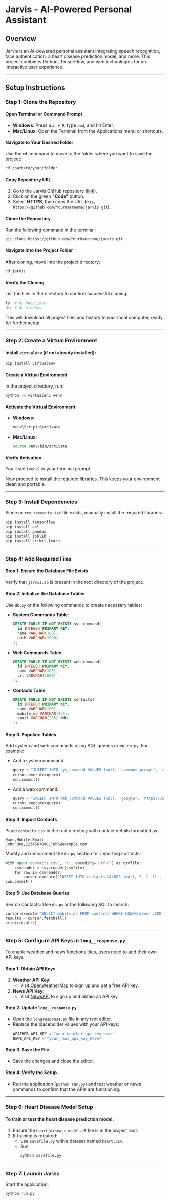 # Jarvis - AI-Powered Personal Assistant

## Overview
Jarvis is an AI-powered personal assistant integrating speech recognition, face authentication, a heart disease prediction model, and more. This project combines Python, TensorFlow, and web technologies for an interactive user experience.

---

## Setup Instructions

### Step 1: Clone the Repository

#### Open Terminal or Command Prompt
- **Windows**: Press `Win + R`, type `cmd`, and hit Enter.
- **Mac/Linux**: Open the Terminal from the Applications menu or shortcuts.

#### Navigate to Your Desired Folder
Use the `cd` command to move to the folder where you want to save the project:
```bash
cd /path/to/your/folder
```

#### Copy Repository URL
1. Go to the Jarvis GitHub repository ([link](https://github.com/YourUsername/jarvis)).
2. Click on the green **"Code"** button.
3. Select **HTTPS**, then copy the URL (e.g., `https://github.com/YourUsername/jarvis.git`).

#### Clone the Repository
Run the following command in the terminal:
```bash
git clone https://github.com/YourUsername/jarvis.git
```

#### Navigate into the Project Folder
After cloning, move into the project directory:
```bash
cd jarvis
```

#### Verify the Cloning
List the files in the directory to confirm successful cloning:
```bash
ls  # On Mac/Linux
dir # On Windows
```
This will download all project files and history to your local computer, ready for further setup.

---

### Step 2: Create a Virtual Environment

#### Install `virtualenv` (if not already installed):
```bash
pip install virtualenv
```

#### Create a Virtual Environment
In the project directory, run:
```bash
python -m virtualenv venv
```

#### Activate the Virtual Environment
- **Windows**:
  ```bash
  venv\Scripts\activate
  ```
- **Mac/Linux**:
  ```bash
  source venv/bin/activate
  ```

#### Verify Activation
You’ll see `(venv)` in your terminal prompt.

Now proceed to install the required libraries. This keeps your environment clean and portable.

---

### Step 3: Install Dependencies
Since no `requirements.txt` file exists, manually install the required libraries:
```bash
pip install tensorflow
pip install eel
pip install pandas
pip install joblib
pip install scikit-learn
```

---

### Step 4: Add Required Files

#### Step 1: Ensure the Database File Exists
Verify that `jarvis.db` is present in the root directory of the project.

#### Step 2: Initialize the Database Tables
Use `db.py` or the following commands to create necessary tables:
- **System Commands Table**:
  ```sql
  CREATE TABLE IF NOT EXISTS sys_command(
    id INTEGER PRIMARY KEY,
    name VARCHAR(100),
    path VARCHAR(1000)
  );
  ```
- **Web Commands Table**:
  ```sql
  CREATE TABLE IF NOT EXISTS web_command(
    id INTEGER PRIMARY KEY,
    name VARCHAR(100),
    url VARCHAR(1000)
  );
  ```
- **Contacts Table**:
  ```sql
  CREATE TABLE IF NOT EXISTS contacts(
    id INTEGER PRIMARY KEY,
    name VARCHAR(200),
    mobile_no VARCHAR(255),
    email VARCHAR(255) NULL
  );
  ```

#### Step 3: Populate Tables
Add system and web commands using SQL queries or via `db.py`. For example:
- Add a system command:
  ```python
  query = "INSERT INTO sys_command VALUES (null, 'command prompt', 'c:\\Windows\\system32\\cmd.exe')"
  cursor.execute(query)
  con.commit()
  ```
- Add a web command:
  ```python
  query = "INSERT INTO web_command VALUES (null, 'google', 'https://www.google.com/')"
  cursor.execute(query)
  con.commit()
  ```

#### Step 4: Import Contacts
Place `contacts.csv` in the root directory with contact details formatted as:
```
Name,Mobile,Email
John Doe,1234567890,john@example.com
```
Modify and uncomment the `db.py` section for importing contacts:
```python
with open('contacts.csv', 'r', encoding='utf-8') as csvfile:
    csvreader = csv.reader(csvfile)
    for row in csvreader:
        cursor.execute('INSERT INTO contacts VALUES (null, ?, ?, ?)', (row[0], row[1], row[2]))
con.commit()
```

#### Step 5: Use Database Queries
Search Contacts: Use `db.py` or the following SQL to search:
```python
cursor.execute("SELECT mobile_no FROM contacts WHERE LOWER(name) LIKE ?", ('%search_query%',))
results = cursor.fetchall()
print(results)
```

---

### Step 5: Configure API Keys in `long__response.py`

To enable weather and news functionalities, users need to add their own API keys.

#### **Step 1: Obtain API Keys**
1. **Weather API Key**:
   - Visit [OpenWeatherMap](https://openweathermap.org/api) to sign up and get a free API key.
2. **News API Key**:
   - Visit [NewsAPI](https://newsapi.org/) to sign up and obtain an API key.

#### **Step 2: Update `long__response.py`**
- Open the `longresponse.py` file in any text editor.
- Replace the placeholder values with your API keys:
  ```python
  WEATHER_API_KEY = "your_weather_api_key_here"
  NEWS_API_KEY = "your_news_api_key_here"
  ```

#### **Step 3: Save the File**
- Save the changes and close the editor.

#### **Step 4: Verify the Setup**
- Run the application (`python run.py`) and test weather or news commands to confirm that the APIs are functioning.

---

### Step 6: Heart Disease Model Setup

#### To train or test the heart disease prediction model:
1. Ensure the `heart_disease_model.h5` file is in the project root.
2. If training is required:
   - Use `savefile.py` with a dataset named `heart.csv`.
   - Run:
     ```bash
     python savefile.py
     ```

---

### Step 7: Launch Jarvis
Start the application:
```bash
python run.py
```
